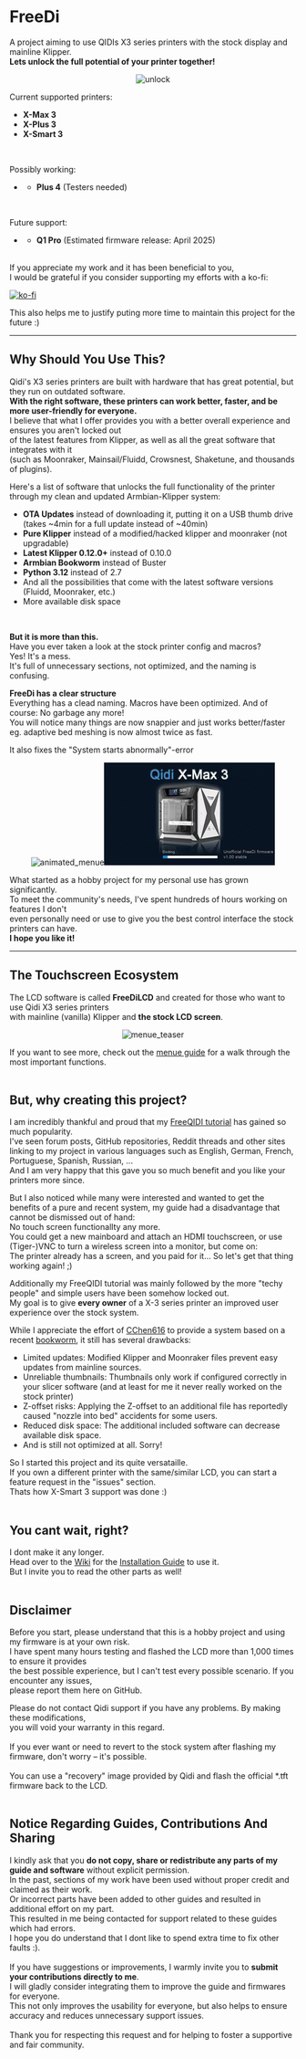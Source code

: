 # FreeDi
A project aiming to use QIDIs X3 series printers with the stock display and mainline Klipper.<br/>
**Lets unlock the full potential of your printer together!**
<p align="center">
  <img src="https://github.com/user-attachments/assets/745a7b53-ab59-433f-a441-291efb53926c" alt="unlock">
</p>

Current supported printers:
* **X-Max 3**
* **X-Plus 3**
* **X-Smart 3**
<br>

Possibly working:
* * **Plus 4** (Testers needed)
<br>

Future support:
* * **Q1 Pro** (Estimated firmware release: April 2025)

<br/>
If you appreciate my work and it has been beneficial to you,  <br/>
I would be grateful if you consider supporting my efforts with a ko-fi:<br/>

[![ko-fi](https://ko-fi.com/img/githubbutton_sm.svg)](https://ko-fi.com/B0B4V3TJ6)

This also helps me to justify puting more time to maintain this project for the future :)

---
## Why Should You Use This?

Qidi's X3 series printers are built with hardware that has great potential, but they run on outdated software.  
**With the right software, these printers can work better, faster, and be more user-friendly for everyone.**  
I believe that what I offer provides you with a better overall experience and ensures you aren't locked out<br/>
of the latest features from Klipper, as well as all the great software that integrates with it <br/>
(such as Moonraker, Mainsail/Fluidd, Crowsnest, Shaketune, and thousands of plugins).

Here's a list of software that unlocks the full functionality of the printer through my clean and updated Armbian-Klipper system:

* **OTA Updates** instead of downloading it, putting it on a USB thumb drive (takes ~4min for a full update instead of ~40min)
* **Pure Klipper** instead of a modified/hacked klipper and moonraker (not upgradable)
* **Latest Klipper 0.12.0+** instead of 0.10.0
* **Armbian Bookworm** instead of Buster  
* **Python 3.12** instead of 2.7
* And all the possibilities that come with the latest software versions (Fluidd, Moonraker, etc.)  
* More available disk space 
<br/>

**But it is more than this.** <br/>
Have you ever taken a look at the stock printer config and macros?<br/>
Yes! It's a mess.<br/>
It's full of unnecessary sections, not optimized, and the naming is confusing.<br/>

**FreeDi has a clear structure**<br/>
Everything has a clead naming.
Macros have been optimized.
And of course: No garbage any more!<br/>
You will notice many things are now snappier and just works better/faster eg. adaptive bed meshing is now almost twice as fast.<br/>

It also fixes the "System starts abnormally"-error
<p align="center">
  <img src="https://github.com/user-attachments/assets/a98c5b18-c3e9-48b0-a21b-7799c58e283e" alt="animated_menue"><img src="https://github.com/Phil1988/FreeDi/blob/main/animation.gif" alt="animated_menue">
</p>

What started as a hobby project for my personal use has grown significantly. <br/>
To meet the community's needs, I've spent hundreds of hours working on features I don't<br/>
even personally need or use to give you the best control interface the stock printers can have.<br/>
**I hope you like it!**<br/>

---
## The Touchscreen Ecosystem
The LCD software is called **FreeDiLCD** and created for those who want to use Qidi X3 series printers<br/>
with mainline (vanilla) Klipper and **the stock LCD screen**.<br/>
<p align="center">
  <img src="https://github.com/user-attachments/assets/378c20ba-1330-44b9-b7c2-e433fe61a699" alt="menue_teaser">
</p>

If you want to see more, check out the [menue guide](https://github.com/Phil1988/FreeDi/wiki/Menue-guide) for a walk through the most important functions.<br/>
<br/>

## But, why creating this project?

I am incredibly thankful and proud that my [FreeQIDI tutorial](https://github.com/Phil1988/FreeQIDI) has gained so much popularity.<br/>
I've seen forum posts, GitHub repositories, Reddit threads and other sites linking to my project in various languages such as English, German, French, Portuguese, Spanish, Russian, ...<br/>
And I am very happy that this gave you so much benefit and you like your printers more since.<br/>

But I also noticed while many were interested and wanted to get the benefits of a pure and recent system, my guide had a disadvantage that cannot be dismissed out of hand:<br/>
No touch screen functionallty any more.<br/>
You could get a new mainboard and attach an HDMI touchscreen, or use (Tiger-)VNC to turn a wireless screen into a monitor, but come on:  <br/>
The printer already has a screen, and you paid for it... So let's get that thing working again! ;)<br/>

Additionally my FreeQIDI tutorial was mainly followed by the more "techy people" and simple users have been somehow locked out.<br/>
My goal is to give **every owner** of a X-3 series printer an improved user experience over the stock system.<br/>

While I appreciate the effort of [CChen616](https://github.com/CChen616) to provide a system based on a recent [bookworm](https://github.com/whb0514/QIDI_Max3_Bookworm), it still has several drawbacks:
* Limited updates: Modified Klipper and Moonraker files prevent easy updates from mainline sources.
* Unreliable thumbnails: Thumbnails only work if configured correctly in your slicer software (and at least for me it never really worked on the stock printer)
* Z-offset risks: Applying the Z-offset to an additional file has reportedly caused "nozzle into bed" accidents for some users.
* Reduced disk space: The additional included software can decrease available disk space.
* And is still not optimized at all. Sorry!

So I started this project and its quite versataille.<br/>
If you own a different printer with the same/similar LCD, you can start a feature request in the "issues" section.<br>
Thats how X-Smart 3 support was done :)
<br/>
<br/>
## You cant wait, right?
I dont make it any longer.<br/>
Head over to the [Wiki](https://github.com/Phil1988/FreeDi/wiki) for the [Installation Guide](https://github.com/Phil1988/FreeDi/wiki/Installation-guide) to use it.<br/>
But I invite you to read the other parts as well!
<br/>
<br/>

## Disclaimer

Before you start, please understand that this is a hobby project and using my firmware is at your own risk.  
I have spent many hours testing and flashed the LCD more than 1,000 times to ensure it provides <br/>
the best possible experience, but I can't test every possible scenario. If you encounter any issues,<br/>
please report them here on GitHub.

Please do not contact Qidi support if you have any problems. By making these modifications,<br/> 
you will void your warranty in this regard.<br/>  
If you ever want or need to revert to the stock system after flashing my firmware, don't worry – it's possible.<br/>  
You can use a "recovery" image provided by Qidi and flash the official *.tft firmware back to the LCD.
<br/>
<br/>
## Notice Regarding Guides, Contributions And Sharing

I kindly ask that you **do not copy, share or redistribute any parts of my guide and software** without explicit permission.<br/>
In the past, sections of my work have been used without proper credit and claimed as their work.<br/>
Or incorrect parts have been added to other guides and resulted in additional effort on my part.<br/>
This resulted in me being contacted for support related to these guides which had errors.<br/>
I hope you do understand that I dont like to spend extra time to fix other faults :).<br/>
<br/>
If you have suggestions or improvements, I warmly invite you to **submit your contributions directly to me**.<br/>
I will gladly consider integrating them to improve the guide and firmwares for everyone.<br/>
This not only improves the usability for everyone, but also helps to ensure accuracy and reduces unnecessary support issues.<br/>
<br/>
Thank you for respecting this request and for helping to foster a supportive and fair community.<br/>
<br/><br/>





